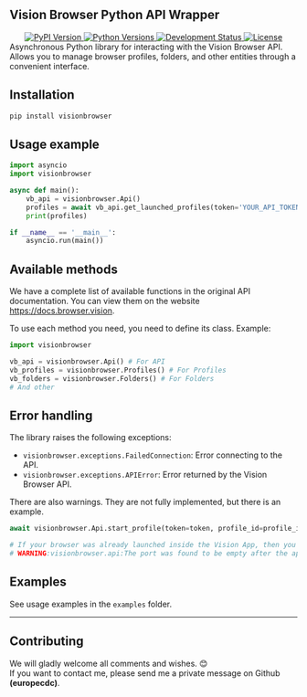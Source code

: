 ## Vision Browser Python API Wrapper

<div align="center">
  <a href="https://pypi.org/project/visionbrowser/">
    <img src="https://img.shields.io/pypi/v/visionbrowser.svg" alt="PyPI Version" />
  </a>
  <a href="https://pypi.org/project/visionbrowser/">
    <img src="https://img.shields.io/pypi/pyversions/visionbrowser.svg" alt="Python Versions" />
  </a>
  <a href="https://pypi.org/project/visionbrowser/">
    <img src="https://img.shields.io/pypi/status/visionbrowser.svg" alt="Development Status" />
  </a>
  <a href="https://pypi.org/project/visionbrowser/">
    <img src="https://img.shields.io/pypi/l/visionbrowser.svg" alt="License" />
  </a>
</div>
Asynchronous Python library for interacting with the Vision Browser API. Allows you to manage browser profiles, folders, and other entities through a convenient interface.

## Installation

```bash
pip install visionbrowser
```

## Usage example

```python
import asyncio
import visionbrowser

async def main():
    vb_api = visionbrowser.Api()
    profiles = await vb_api.get_launched_profiles(token='YOUR_API_TOKEN')
    print(profiles)

if __name__ == '__main__':
    asyncio.run(main())
```

## Available methods

We have a complete list of available functions in the original API documentation. You can view them on the website https://docs.browser.vision.

To use each method you need, you need to define its class.
Example:

```python
import visionbrowser

vb_api = visionbrowser.Api() # For API
vb_profiles = visionbrowser.Profiles() # For Profiles
vb_folders = visionbrowser.Folders() # For Folders
# And other
```
## Error handling

The library raises the following exceptions:

* `visionbrowser.exceptions.FailedConnection`: Error connecting to the API.
* `visionbrowser.exceptions.APIError`: Error returned by the Vision Browser API.

There are also warnings. They are not fully implemented, but there is an example.

```python
await visionbrowser.Api.start_profile(token=token, profile_id=profile_id, folder_id=folder_id)

# If your browser was already launched inside the Vision App, then you cannot launch it through the API, and the code will display:
# WARNING:visionbrowser.api:The port was found to be empty after the application/process returned. Most likely the profile was launched inside Vision, or some other issue occurred.
```
## Examples

See usage examples in the `examples` folder.

---

## Contributing

We will gladly welcome all comments and wishes. 😊\
If you want to contact me, please send me a private message on Github **(europecdc)**.

